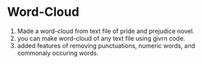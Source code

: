 # Word-Cloud
1. Made a word-cloud from text file of pride and prejudice novel. 
2. you can make word-cloud of any text file using givrn code.
3. added features of removing punctuations, numeric words, and commonaly occuring words. 
